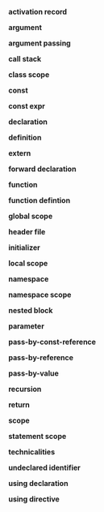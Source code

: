**activation record**

**argument**

**argument passing**

**call stack**

**class scope**

**const**

**const expr**

**declaration**

**definition**

**extern**

**forward declaration**

**function**

**function defintion**

**global scope**

**header file**

**initializer**

**local scope**

**namespace**

**namespace scope**

**nested block**

**parameter**

**pass-by-const-reference**

**pass-by-reference**

**pass-by-value**

**recursion**

**return**

**scope**

**statement scope**

**technicalities**

**undeclared identifier**

**using declaration**

**using directive**